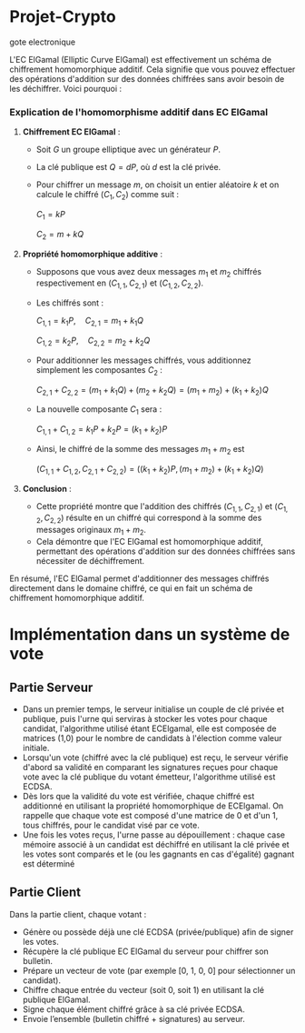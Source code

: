 # Projet-Crypto

gote electronique

L'EC ElGamal (Elliptic Curve ElGamal) est effectivement un schéma de chiffrement homomorphique additif. Cela signifie que vous pouvez effectuer des opérations d'addition sur des données chiffrées sans avoir besoin de les déchiffrer. Voici pourquoi :

### Explication de l'homomorphisme additif dans EC ElGamal

1. **Chiffrement EC ElGamal** :

   - Soit $` G `$ un groupe elliptique avec un générateur $` P `$.
   - La clé publique est $` Q = dP `$, où $` d `$ est la clé privée.
   - Pour chiffrer un message $` m `$, on choisit un entier aléatoire $` k `$ et on calcule le chiffré $` (C_1, C_2) `$ comme suit :

     $`
     C_1 = kP
     `$

     $`
     C_2 = m + kQ
     `$

2. **Propriété homomorphique additive** :

   - Supposons que vous avez deux messages $` m_1 `$ et $` m_2 `$ chiffrés respectivement en $` (C_{1,1}, C_{2,1}) `$ et $` (C_{1,2}, C_{2,2}) `$.
   - Les chiffrés sont :

     $`
     C_{1,1} = k_1P, \quad C_{2,1} = m_1 + k_1Q
     `$

     $`
     C_{1,2} = k_2P, \quad C_{2,2} = m_2 + k_2Q
     `$

   - Pour additionner les messages chiffrés, vous additionnez simplement les composantes $` C_2 `$ :

     $`
     C_{2,1} + C_{2,2} = (m_1 + k_1Q) + (m_2 + k_2Q) = (m_1 + m_2) + (k_1 + k_2)Q
     `$

   - La nouvelle composante $` C_1 `$ sera :

     $`
     C_{1,1} + C_{1,2} = k_1P + k_2P = (k_1 + k_2)P
     `$

   - Ainsi, le chiffré de la somme des messages $` m_1 + m_2 `$ est

     $`
     (C_{1,1} + C_{1,2}, C_{2,1} + C_{2,2}) = ((k_1 + k_2)P, (m_1 + m_2) + (k_1 + k_2)Q)
     `$

3. **Conclusion** :
   - Cette propriété montre que l'addition des chiffrés $` (C_{1,1}, C_{2,1}) `$ et $` (C_{1,2}, C_{2,2}) `$ résulte en un chiffré qui correspond à la somme des messages originaux $` m_1 + m_2 `$.
   - Cela démontre que l'EC ElGamal est homomorphique additif, permettant des opérations d'addition sur des données chiffrées sans nécessiter de déchiffrement.

En résumé, l'EC ElGamal permet d'additionner des messages chiffrés directement dans le domaine chiffré, ce qui en fait un schéma de chiffrement homomorphique additif.


# Implémentation dans un système de vote
## Partie Serveur

- Dans un premier temps, le serveur initialise un couple de clé privée et publique, puis l'urne qui serviras à stocker les votes pour chaque candidat, l'algorithme utilisé étant ECElgamal, elle est composée de matrices (1,0) pour le nombre de candidats à l'élection comme valeur initiale.
- Lorsqu'un vote (chiffré avec la clé publique) est reçu, le serveur vérifie d'abord sa validité en comparant les signatures reçues pour chaque vote avec la clé publique du votant émetteur, l'algorithme utilisé est ECDSA.
- Dès lors que la validité du vote est vérifiée, chaque chiffré est additionné en utilisant la propriété homomorphique de ECElgamal.
  On rappelle que chaque vote est composé d'une matrice de 0 et d'un 1, tous chiffrés, pour le candidat visé par ce vote.
- Une fois les votes reçus, l'urne passe au dépouillement : chaque case mémoire associé à un candidat est déchiffré en utilisant la clé privée et les votes sont comparés et le (ou les gagnants en cas d'égalité) gagnant est déterminé


## Partie Client
Dans la partie client, chaque votant :

- Génère ou possède déjà une clé ECDSA (privée/publique) afin de signer les votes.
- Récupère la clé publique EC ElGamal du serveur pour chiffrer son bulletin.
- Prépare un vecteur de vote (par exemple [0, 1, 0, 0] pour sélectionner un candidat).
- Chiffre chaque entrée du vecteur (soit 0, soit 1) en utilisant la clé publique ElGamal.
- Signe chaque élément chiffré grâce à sa clé privée ECDSA.
- Envoie l’ensemble (bulletin chiffré + signatures) au serveur.














